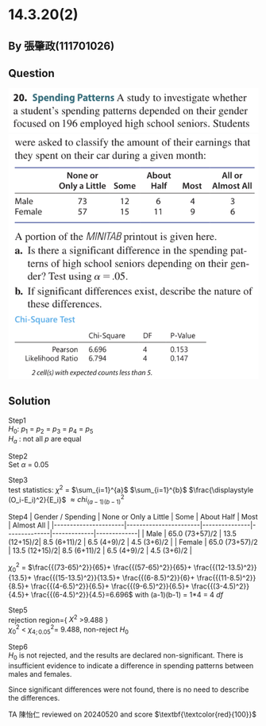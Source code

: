 # 14.3.20(2)

## By 張肇政(111701026)

## Question
![image](https://github.com/HWTeng-Course/202402-Statistics/blob/main/Images/14.3.20.1.png)
![image](https://github.com/HWTeng-Course/202402-Statistics/blob/main/Images/14.3.20.2.png)

## Solution
Step1 \
$H_0$: $p_1$ = $p_2$ = $p_3$ = $p_4$ = $p_5$ \
$H_a$ : not all $p$ are equal

Step2 \
Set $\alpha$ = 0.05

Step3 \
test statistics: $\chi^2$ = $\sum_{i=1}^{a}$ $\sum_{i=1}^{b}$ $\frac{\displaystyle (O_i-E_i)^2}{E_i}\$  $\approx chi^2_{(a-1)(b-1)}$


Step4 
| Gender / Spending    | None or Only a Little | Some          | About Half   | Most        | Almost All  |
|----------------------|-----------------------|---------------|--------------|-------------|-------------|
| Male                 | 65.0 (73+57)/2        | 13.5 (12+15)/2| 8.5 (6+11)/2 | 6.5 (4+9)/2 | 4.5 (3+6)/2 |
| Female               | 65.0 (73+57)/2        | 13.5 (12+15)/2| 8.5 (6+11)/2 | 6.5 (4+9)/2 | 4.5 (3+6)/2 |

$\chi^2_0$ = $\frac{{(73-65)^2}}{65}+ \frac{{(57-65)^2}}{65}+ \frac{{(12-13.5)^2}}{13.5}+ \frac{{(15-13.5)^2}}{13.5}+ \frac{{(6-8.5)^2}}{6}+ \frac{{(11-8.5)^2}}{8.5}+ \frac{{(4-6.5)^2}}{6.5}+ \frac{{(9-6.5)^2}}{6.5}+ \frac{{(3-4.5)^2}}{4.5}+ \frac{{(6-4.5)^2}}{4.5}=6.696$ with (a-1)(b-1) = 1*4 = 4 $df$

Step5 \
rejection region={ $X^{2}$ >9.488 }\
$\chi^2_0$ < $\chi^2_{4;0.05}$= 9.488, non-reject $H_0$

Step6 \
$H_0$ is not rejected, and the results are declared non-significant. There is insufficient evidence to indicate a difference in spending patterns between males and females.

Since significant differences were not found, there is no need to describe the differences.

TA 陳怡仁 reviewed on 20240520 and score $\textbf{\textcolor{red}{100}}$
